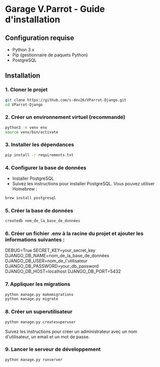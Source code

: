 # Garage V.Parrot - Guide d'installation

## Configuration requise

- Python 3.x
- Pip (gestionnaire de paquets Python)
- PostgreSQL

## Installation

### 1. Cloner le projet

```bash
git clone https://github.com/s-dev26/VParrot-Django.git
cd VParrot-Django
```

### 2. Créer un environnement virtuel (recommandé)

```bash
python3 -m venv env
source venv/bin/activate
```

### 3. Installer les dépendances

```bash
pip install -r requirements.txt
```

### 4. Configurer la base de données

- Installer PostgreSQL
- Suivez les instructions pour installer PostgreSQL. Vous pouvez utiliser Homebrew :

```bash
brew install postgresql
```

### 5. Créer la base de données

```bash
createdb nom_de_la_base_de_données
```

### 6. Créer un fichier .env à la racine du projet et ajouter les informations suivantes :

DEBUG=True
SECRET_KEY=your_secret_key
DJANGO_DB_NAME=nom_de_la_base_de_données
DJANGO_DB_USER=nom_de_l'utilisateur
DJANGO_DB_PASSWORD=your_db_password
DJANGO_DB_HOST=localhost
DJANGO_DB_PORT=5432

### 7. Appliquer les migrations

```bash
python manage.py makemigrations
python manage.py migrate
```

### 8. Créer un superutilisateur

```bash
python manage.py createsuperuser
```

Suivez les instructions pour créer un administrateur avec un nom d'utilisateur, un email et un mot de passe.

### 9. Lancer le serveur de développement

```bash
python manage.py runserver
```
